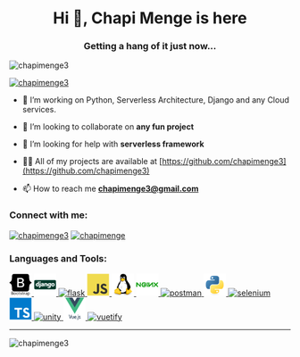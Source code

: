 <h1 align="center">Hi 👋, Chapi Menge is here </h1>
<h3 align="center">Getting a hang of it just now...</h3>

<p align="left"> <img src="https://komarev.com/ghpvc/?username=chapimenge3&label=Profile%20views&color=0e75b6&style=flat" alt="chapimenge3" /> </p><p align="left"> <a href="https://twitter.com/chapimenge3" target="blank"><img src="https://img.shields.io/twitter/follow/chapimenge3?logo=twitter&style=for-the-badge" alt="chapimenge3" /></a> </p>

- 👯 I’m working on Python, Serverless Architecture, Django and any Cloud services.

- 👯 I’m looking to collaborate on **any fun project**

- 🤝 I’m looking for help with **serverless framework**

- 👨‍💻 All of my projects are available at [https://github.com/chapimenge3](https://github.com/chapimenge3)

- 📫 How to reach me **chapimenge3@gmail.com**

<h3 align="left">Connect with me:</h3>
<p align="left">
<a href="https://twitter.com/chapimenge3" target="blank"><img align="center" src="https://raw.githubusercontent.com/rahuldkjain/github-profile-readme-generator/master/src/images/icons/Social/twitter.svg" alt="chapimenge3" height="30" width="40" /></a>
<a href="https://linkedin.com/in/chapimenge" target="blank"><img align="center" src="https://raw.githubusercontent.com/rahuldkjain/github-profile-readme-generator/master/src/images/icons/Social/linked-in-alt.svg" alt="chapimenge" height="30" width="40" /></a>
</p>

<h3 align="left">Languages and Tools:</h3>
<p align="left"> <a href="https://getbootstrap.com" target="_blank"> <img src="https://raw.githubusercontent.com/devicons/devicon/master/icons/bootstrap/bootstrap-plain-wordmark.svg" alt="bootstrap" width="40" height="40"/> </a> <a href="https://www.djangoproject.com/" target="_blank"> <img src="https://raw.githubusercontent.com/devicons/devicon/master/icons/django/django-original.svg" alt="django" width="40" height="40"/> </a> <a href="https://flask.palletsprojects.com/" target="_blank"> <img src="https://www.vectorlogo.zone/logos/pocoo_flask/pocoo_flask-icon.svg" alt="flask" width="40" height="40"/> </a> <a href="https://developer.mozilla.org/en-US/docs/Web/JavaScript" target="_blank"> <img src="https://raw.githubusercontent.com/devicons/devicon/master/icons/javascript/javascript-original.svg" alt="javascript" width="40" height="40"/> </a> <a href="https://www.linux.org/" target="_blank"> <img src="https://raw.githubusercontent.com/devicons/devicon/master/icons/linux/linux-original.svg" alt="linux" width="40" height="40"/> </a> <a href="https://www.nginx.com" target="_blank"> <img src="https://raw.githubusercontent.com/devicons/devicon/master/icons/nginx/nginx-original.svg" alt="nginx" width="40" height="40"/> </a> <a href="https://postman.com" target="_blank"> <img src="https://www.vectorlogo.zone/logos/getpostman/getpostman-icon.svg" alt="postman" width="40" height="40"/> </a> <a href="https://www.python.org" target="_blank"> <img src="https://raw.githubusercontent.com/devicons/devicon/master/icons/python/python-original.svg" alt="python" width="40" height="40"/> </a> <a href="https://www.selenium.dev" target="_blank"> <img src="https://raw.githubusercontent.com/detain/svg-logos/780f25886640cef088af994181646db2f6b1a3f8/svg/selenium-logo.svg" alt="selenium" width="40" height="40"/> </a> <a href="https://www.typescriptlang.org/" target="_blank"> <img src="https://raw.githubusercontent.com/devicons/devicon/master/icons/typescript/typescript-original.svg" alt="typescript" width="40" height="40"/> </a> <a href="https://unity.com/" target="_blank"> <img src="https://www.vectorlogo.zone/logos/unity3d/unity3d-icon.svg" alt="unity" width="40" height="40"/> </a> <a href="https://vuejs.org/" target="_blank"> <img src="https://raw.githubusercontent.com/devicons/devicon/master/icons/vuejs/vuejs-original-wordmark.svg" alt="vuejs" width="40" height="40"/> </a> <a href="https://vuetifyjs.com/en/" target="_blank"> <img src="https://bestofjs.org/logos/vuetify.svg" alt="vuetify" width="40" height="40"/> </a> </p>

<!-- <h3 align="left">Support:</h3> -->
<!-- <p><a href="https://www.buymeacoffee.com/chapimenge"> <img align="left" src="https://cdn.buymeacoffee.com/buttons/v2/default-yellow.png" height="50" width="210" alt="chapimenge" /></a></p><br><br> -->
<hr>
<p><img align="center" src="https://github-readme-streak-stats.herokuapp.com/?user=chapimenge3&" alt="chapimenge3" /></p>

